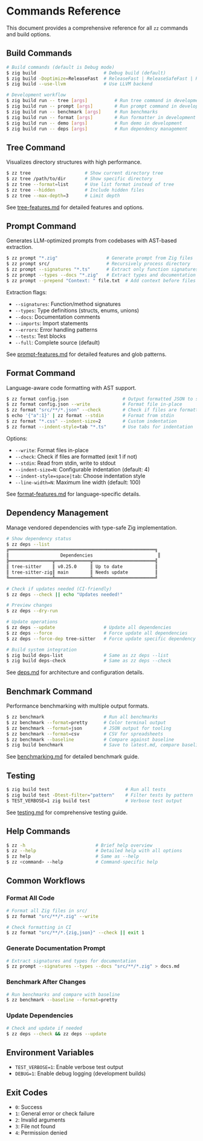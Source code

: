 # Commands Reference

This document provides a comprehensive reference for all `zz` commands and build options.

## Build Commands

```bash
# Build commands (default is Debug mode)
$ zig build                         # Debug build (default)
$ zig build -Doptimize=ReleaseFast  # ReleaseFast | ReleaseSafeFast | ReleaseSmall
$ zig build --use-llvm              # Use LLVM backend

# Development workflow
$ zig build run -- tree [args]          # Run tree command in development
$ zig build run -- prompt [args]        # Run prompt command in development
$ zig build run -- benchmark [args]     # Run benchmarks
$ zig build run -- format [args]        # Run formatter in development
$ zig build run -- demo [args]          # Run demo in development
$ zig build run -- deps [args]          # Run dependency management
```

## Tree Command

Visualizes directory structures with high performance.

```bash
$ zz tree                    # Show current directory tree
$ zz tree /path/to/dir       # Show specific directory
$ zz tree --format=list      # Use list format instead of tree
$ zz tree --hidden           # Include hidden files
$ zz tree --max-depth=3      # Limit depth
```

See [tree-features.md](tree-features.md) for detailed features and options.

## Prompt Command

Generates LLM-optimized prompts from codebases with AST-based extraction.

```bash
$ zz prompt "*.zig"                  # Generate prompt from Zig files
$ zz prompt src/                     # Recursively process directory
$ zz prompt --signatures "*.ts"      # Extract only function signatures
$ zz prompt --types --docs "*.zig"   # Extract types and documentation
$ zz prompt --prepend "Context: " file.txt  # Add context before files
```

Extraction flags:
- `--signatures`: Function/method signatures
- `--types`: Type definitions (structs, enums, unions)
- `--docs`: Documentation comments
- `--imports`: Import statements
- `--errors`: Error handling patterns
- `--tests`: Test blocks
- `--full`: Complete source (default)

See [prompt-features.md](prompt-features.md) for detailed features and glob patterns.

## Format Command

Language-aware code formatting with AST support.

```bash
$ zz format config.json                    # Output formatted JSON to stdout
$ zz format config.json --write            # Format file in-place
$ zz format "src/**/*.json" --check        # Check if files are formatted
$ echo '{"a":1}' | zz format --stdin       # Format from stdin
$ zz format "*.css" --indent-size=2        # Custom indentation
$ zz format --indent-style=tab "*.ts"      # Use tabs for indentation
```

Options:
- `--write`: Format files in-place
- `--check`: Check if files are formatted (exit 1 if not)
- `--stdin`: Read from stdin, write to stdout
- `--indent-size=N`: Configurable indentation (default: 4)
- `--indent-style=space|tab`: Choose indentation style
- `--line-width=N`: Maximum line width (default: 100)

See [format-features.md](format-features.md) for language-specific details.

## Dependency Management

Manage vendored dependencies with type-safe Zig implementation.

```bash
# Show dependency status
$ zz deps --list
╔══════════════════════════════════════════════════════╗
║                   Dependencies                        ║
╠════════════════╦═════════════╦═══════════════════════╣
║ tree-sitter    ║ v0.25.0     ║ Up to date            ║
║ tree-sitter-zig║ main        ║ Needs update          ║
╚════════════════╩═════════════╩═══════════════════════╝

# Check if updates needed (CI-friendly)
$ zz deps --check || echo "Updates needed!"

# Preview changes
$ zz deps --dry-run

# Update operations
$ zz deps --update                  # Update all dependencies
$ zz deps --force                   # Force update all dependencies
$ zz deps --force-dep tree-sitter   # Force update specific dependency

# Build system integration
$ zig build deps-list               # Same as zz deps --list
$ zig build deps-check              # Same as zz deps --check
```

See [deps.md](deps.md) for architecture and configuration details.

## Benchmark Command

Performance benchmarking with multiple output formats.

```bash
$ zz benchmark                      # Run all benchmarks
$ zz benchmark --format=pretty      # Color terminal output
$ zz benchmark --format=json        # JSON output for tooling
$ zz benchmark --format=csv         # CSV for spreadsheets
$ zz benchmark --baseline           # Compare against baseline
$ zig build benchmark               # Save to latest.md, compare baseline
```

See [benchmarking.md](benchmarking.md) for detailed benchmark guide.

## Testing

```bash
$ zig build test                            # Run all tests
$ zig build test -Dtest-filter="pattern"    # Filter tests by pattern
$ TEST_VERBOSE=1 zig build test             # Verbose test output
```

See [testing.md](testing.md) for comprehensive testing guide.

## Help Commands

```bash
$ zz -h                          # Brief help overview
$ zz --help                      # Detailed help with all options
$ zz help                        # Same as --help
$ zz <command> --help            # Command-specific help
```

## Common Workflows

### Format All Code

```bash
# Format all Zig files in src/
$ zz format "src/**/*.zig" --write

# Check formatting in CI
$ zz format "src/**/*.{zig,json}" --check || exit 1
```

### Generate Documentation Prompt

```bash
# Extract signatures and types for documentation
$ zz prompt --signatures --types --docs "src/**/*.zig" > docs.md
```

### Benchmark After Changes

```bash
# Run benchmarks and compare with baseline
$ zz benchmark --baseline --format=pretty
```

### Update Dependencies

```bash
# Check and update if needed
$ zz deps --check && zz deps --update
```

## Environment Variables

- `TEST_VERBOSE=1`: Enable verbose test output
- `DEBUG=1`: Enable debug logging (development builds)

## Exit Codes

- `0`: Success
- `1`: General error or check failure
- `2`: Invalid arguments
- `3`: File not found
- `4`: Permission denied
